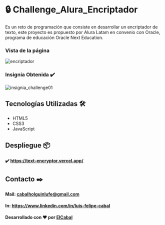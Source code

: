 # :lock: Challenge_Alura_Encriptador
Es un reto de programación que consiste en desarrollar un encriptador de texto, este proyecto es propuesto por Alura Latam en convenio con Oracle, programa de educación Oracle Next Education.
### Vista de la página 
![encriptador](https://user-images.githubusercontent.com/91229815/176059263-4785b576-1720-4f4e-9013-bdc9d74ecffa.jpg)
### Insignia Obtenida ✔️
![insignia_challenge01](https://user-images.githubusercontent.com/91229815/176059511-9f63be51-d17b-4b08-b64c-9175a86fc43a.png)

## Tecnologías Utilizadas 🛠️
* HTML5
* CSS3
* JavaScript

## Despliegue 📦

#### ✔️ https://text-encryptor.vercel.app/

## Contacto ✒️

#### Mail: cabalholguinlufe@gmail.com 
#### In: https://www.linkedin.com/in/luis-felipe-cabal

#### Desarrollado con ❤️ por [ElCabal](https://github.com/ElCabal)
